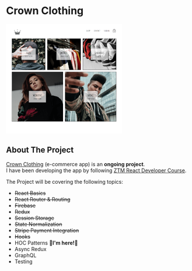# Crown Clothing

<a href="https://zeynebesendir.github.io/crwn-clothing">
  <img src="src/assets/crownClothing.png" height="300" />
</a>

## About The Project

[Crown Clothing](https://zeynebesendir.github.io/crwn-clothing) (e-commerce app) is an **ongoing project**.
<br/>
I have been developing the app by following [ZTM React Developer Course](https://www.udemy.com/course/complete-react-developer-zero-to-mastery/).

The Project will be covering the following topics:
 * ~~React Basics~~
 * ~~React Router & Routing~~
 * ~~Firebase~~
 * ~~Redux~~   
 * ~~Session Storage~~  
 * ~~State Normalization~~
 * ~~Stripe Payment Integration~~
 * ~~Hooks~~
 * HOC Patterns **👋I'm here!👋**
 * Async Redux
 * GraphQL
 * Testing
